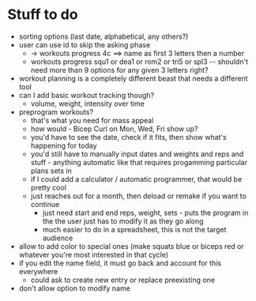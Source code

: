 # Stuff to do
- sorting options (last date, alphabetical, any others?)
- user can use id to skip the asking phase
  - -> workouts progress 4c ==> name as first 3 letters then a number
  - workouts progress squ1 or dea1 or rom2 or tri5 or spl3 -- shouldn't need more than 9 options for any given 3 letters right?
- workout planning is a completely different beast that needs a different tool
- can I add basic workout tracking though?
  - volume, weight, intensity over time
- preprogram workouts?
  - that's what you need for mass appeal
  - how would - Bicep Curl on Mon, Wed, Fri show up?
  - you'd have to see the date, check if it fits, then show what's happening for today
  - you'd still have to manually input dates and weights and reps and stuff - anything automatic like that requires progamming particular plans sets in
  - if I could add a calculator / automatic programmer, that would be pretty cool
  - just reaches out for a month, then deload or remake if you want to continue
    - just need start and end reps, weight, sets - puts the program in the the user just has to modify it as they go along
    - much easier to do in a spreadsheet, this is not the target audience
- allow to add color to special ones (make squats blue or biceps red or whatever you're most interested in that cycle)
- if you edit the name field, it must go back and account for this everywhere
  - could ask to create new entry or replace preexisting one
- don't allow option to modify name

